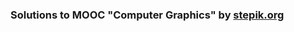 ### Solutions to MOOC "Computer Graphics" by [stepik.org](https://stepik.org/course/%D0%9A%D0%BE%D0%BC%D0%BF%D1%8C%D1%8E%D1%82%D0%B5%D1%80%D0%BD%D0%B0%D1%8F-%D0%B3%D1%80%D0%B0%D1%84%D0%B8%D0%BA%D0%B0-%D0%BE%D1%81%D0%BD%D0%BE%D0%B2%D1%8B-419/)
